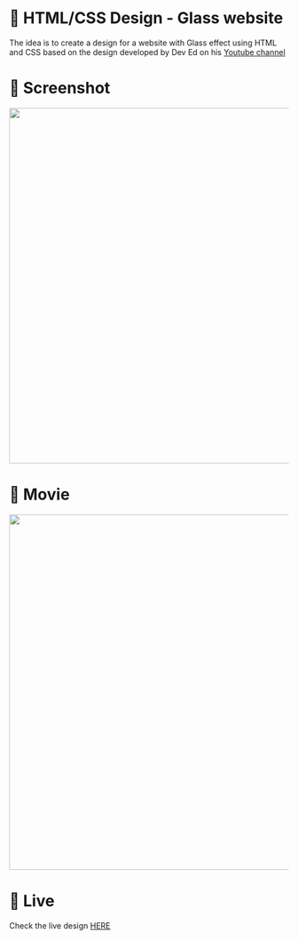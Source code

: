 # 🎨 HTML/CSS Design - Glass website

The idea is to create a design for a website with Glass effect using HTML and CSS based on the design developed by 
Dev Ed on his [Youtube channel](https://www.youtube.com/watch?v=O7WbVj5apxU)


# 📸 Screenshot
<img src="https://storage.googleapis.com/rfribeiro-websites-design/glass-design-01/presentation.png" width="640">


# 🎥 Movie
<img src="https://storage.googleapis.com/rfribeiro-websites-design/glass-design-01/presentation.gif" width="640">


# 🚀 Live
Check the live design [HERE](https://storage.googleapis.com/rfribeiro-websites-design/glass-design-01/index.html)